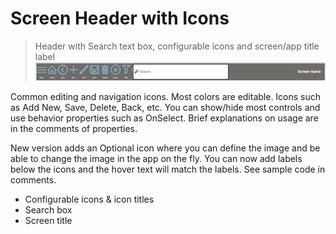 # Screen Header with Icons
> Header with Search text box, configurable icons and screen/app title label
![(./../HeaderWithIcons/HeaderWithIcons.png)](./../HeaderWithIcons/HeaderWithIcons.png)

Common editing and navigation icons. Most colors are editable. Icons such as Add New, Save, Delete, Back, etc. You can show/hide most controls and use behavior properties such as OnSelect.
Brief explanations on usage are in the comments of properties.

New version adds an Optional icon where you can define the image and be able to change the image in the app on the fly.
You can now add labels below the icons and the hover text will match the labels. See sample code in comments.
- Configurable icons & icon titles
- Search box
- Screen title
